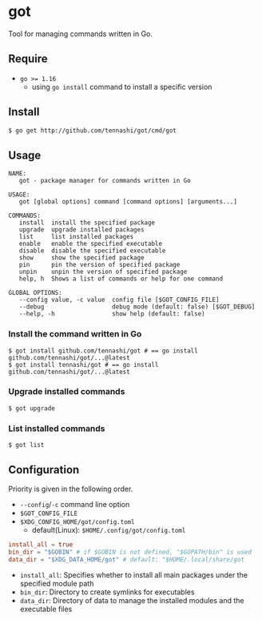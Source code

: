 # got
Tool for managing commands written in Go.

## Require
* `go >= 1.16`
  * using `go install` command to install a specific version

## Install
```bash
$ go get http://github.com/tennashi/got/cmd/got
```

## Usage
```
NAME:
   got - package manager for commands written in Go

USAGE:
   got [global options] command [command options] [arguments...]

COMMANDS:
   install  install the specified package
   upgrade  upgrade installed packages
   list     list installed packages
   enable   enable the specified executable
   disable  disable the specified executable
   show     show the specified package
   pin      pin the version of specified package
   unpin    unpin the version of specified package
   help, h  Shows a list of commands or help for one command

GLOBAL OPTIONS:
   --config value, -c value  config file [$GOT_CONFIG_FILE]
   --debug                   debug mode (default: false) [$GOT_DEBUG]
   --help, -h                show help (default: false)
```

### Install the command written in Go
```
$ got install github.com/tennashi/got # == go install github.com/tennashi/got/...@latest
$ got install tennashi/got # == go install github.com/tennashi/got/...@latest
```

### Upgrade installed commands
```
$ got upgrade
```

### List installed commands
```
$ got list
```

## Configuration
Priority is given in the following order.

* `--config`/`-c` command line option
* `$GOT_CONFIG_FILE`
* `$XDG_CONFIG_HOME/got/config.toml`
  * default(Linux): `$HOME/.config/got/config.toml`

```toml
install_all = true
bin_dir = "$GOBIN" # if $GOBIN is not defined, "$GOPATH/bin" is used
data_dir = "$XDG_DATA_HOME/got" # default: "$HOME/.local/share/got
```

* `install_all`: Specifies whether to install all main packages under the specified module path
* `bin_dir`: Directory to create symlinks for executables
* `data_dir`: Directory of data to manage the installed modules and the executable files
